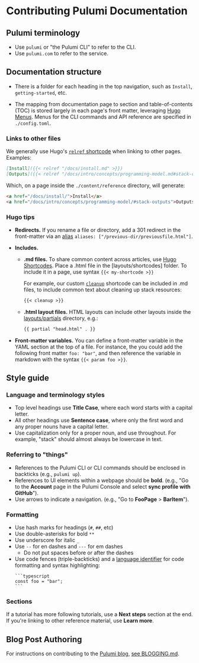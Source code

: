 # Contributing Pulumi Documentation

## Pulumi terminology

- Use `pulumi` or "the Pulumi CLI" to refer to the CLI.
- Use `pulumi.com` to refer to the service.

## Documentation structure

- There is a folder for each heading in the top navigation, such as `Install`, `getting-started`, etc.

- The mapping from documentation page to section and table-of-contents (TOC) is stored largely in each page's front matter, leveraging [Hugo Menus](https://gohugo.io/content-management/menus/). Menus for the CLI commands and API reference are specified in `./config.toml`.

### Links to other files

We generally use Hugo's [`relref` shortcode](https://gohugo.io/content-management/shortcodes/#ref-and-relref) when linking to other pages. Examples:

```markdown
[Install]({{< relref "/docs/install.md" >}})
[Outputs]({{< relref "/docs/intro/concepts/programming-model.md#stack-outputs" >}})
```

Which, on a page inside the `./content/reference` directory, will generate:

```html
<a href="/docs/install/">Install</a>
<a href="/docs/intro/concepts/programming-model/#stack-outputs">Outputs</a>
```

### Hugo tips

- **Redirects.** If you rename a file or directory, add a 301 redirect in the front-matter via an [alias](https://gohugo.io/content-management/urls/#aliases) `aliases: ["/previous-dir/previousfile.html"]`.

- **Includes.**

  - **.md files.** To share common content across articles, use [Hugo Shortcodes](https://gohugo.io/content-management/shortcodes/). Place a .html file in the [layouts/shortcodes] folder. To include it in a page, use syntax `{{< my-shortcode >}}`

    For example, our custom [`cleanup`](layouts/shortcodes/cleanup.html) shortcode can be included in .md files, to include common text about cleaning up stack resources:

    ```md
    {{< cleanup >}}
    ```

  - **.html layout files.** HTML layouts can include other layouts inside the [layouts/partials](layouts/partials) directory, e.g.:

    ```html
    {{ partial "head.html" . }}
    ```

- **Front-matter variables.** You can define a front-matter variable in the YAML section at the top of a file. For instance, the you could add the following front matter `foo: "bar"`, and then reference the variable in markdown with the syntax `{{< param foo >}}`.

## Style guide

### Language and terminology styles

- Top level headings use **Title Case**, where each word starts with a capital letter.
- All other headings use **Sentence case**, where only the first word and any proper nouns have a capital letter.
- Use capitalization only for a proper noun, and use throughout. For example, "stack" should almost always be lowercase in text.

### Referring to "things"

- References to the Pulumi CLI or CLI commands should be enclosed in backticks (e.g., `pulumi up`).
- References to UI elements within a webpage should be **bold**. (e.g., "Go to the **Account** page in the Pulumi Console and select **sync profile with GitHub**").
- Use arrows to indicate a navigation. (e.g., "Go to **FooPage** &gt; **BarItem**").

### Formatting

- Use hash marks for headings (`#`, `##`, etc)
- Use double-asterisks for bold `**`
- Use underscore for italic `_`
- Use `--` for en dashes and `---` for em dashes
  - Do not put spaces before or after the dashes
- Use code fences (triple-backticks) and a [language identifier](https://gohugo.io/content-management/syntax-highlighting/) for code formatting and syntax highlighting:
  <pre><code>```typescript
  const foo = "bar";
  ```</code></pre>

### Sections

If a tutorial has more following tutorials, use a **Next steps** section at the end. If you're linking to other reference material, use **Learn more**.

## Blog Post Authoring

For instructions on contributing to the [Pulumi blog](https://www.pulumi.com/blog/), [see BLOGGING.md](BLOGGING.md).
